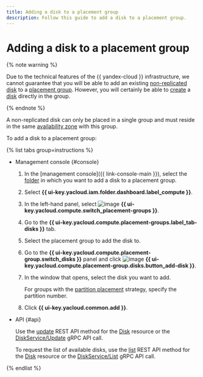```yaml
---
title: Adding a disk to a placement group
description: Follow this guide to add a disk to a placement group.
---
```


# Adding a disk to a placement group


{% note warning %}

Due to the technical features of the {{ yandex-cloud }} infrastructure, we cannot guarantee that you will be able to add an existing [non-replicated disk](../../concepts/disk.md#nr-disks) to a [placement group](../../concepts/disk-placement-group.md). However, you will certainly be able to [create](../disk-create/nonreplicated.md#nr-disk-in-group) a [disk](../../concepts/disk.md) directly in the group.

{% endnote %}

A non-replicated disk can only be placed in a single group and must reside in the same [availability zone](../../../overview/concepts/geo-scope.md) with this group.

To add a disk to a placement group:

{% list tabs group=instructions %}

- Management console {#console}

  1. In the [management console]({{ link-console-main }}), select the [folder](../../../resource-manager/concepts/resources-hierarchy.md#folder) in which you want to add a disk to a placement group.
  1. Select **{{ ui-key.yacloud.iam.folder.dashboard.label_compute }}**.
  1. In the left-hand panel, select ![image](../../../_assets/console-icons/copy-transparent.svg) **{{ ui-key.yacloud.compute.switch_placement-groups }}**.
  1. Go to the **{{ ui-key.yacloud.compute.placement-groups.label_tab-disks }}** tab.
  1. Select the placement group to add the disk to.
  1. Go to the **{{ ui-key.yacloud.compute.placement-group.switch_disks }}** panel and click ![image](../../../_assets/plus-sign.svg) **{{ ui-key.yacloud.compute.placement-group.disks.button_add-disk }}**.
  1. In the window that opens, select the disk you want to add.

     For groups with the [partition placement](../../concepts/disk-placement-group.md#partition) strategy, specify the partition number.
  1. Click **{{ ui-key.yacloud.common.add }}**.


- API {#api}

  Use the [update](../../api-ref/Disk/update.md) REST API method for the [Disk](../../api-ref/Disk/index.md) resource or the [DiskService/Update](../../api-ref/grpc/Disk/update.md) gRPC API call.

  To request the list of available disks, use the [list](../../api-ref/Disk/list.md) REST API method for the [Disk](../../api-ref/Disk/index.md) resource or the [DiskService/List](../../api-ref/grpc/Disk/list.md) gRPC API call.

{% endlist %}